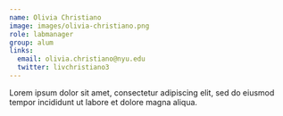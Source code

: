 ```yaml
---
name: Olivia Christiano
image: images/olivia-christiano.png
role: labmanager
group: alum
links:
  email: olivia.christiano@nyu.edu
  twitter: livchristiano3
---
```


Lorem ipsum dolor sit amet, consectetur adipiscing elit, sed do eiusmod tempor incididunt ut labore et dolore magna aliqua.
